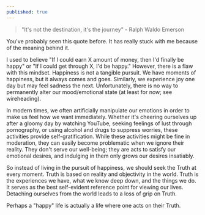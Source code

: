 ```yaml
---
published: true
---
```

> "It's not the destination, it's the journey" 
	- Ralph Waldo Emerson
	
You've probably seen this quote before. It has really stuck with me because of the meaning behind it. 

I used to believe "If I could earn X amount of money, then I'd finally be happy" or "If I could get through X, I'd be happy." However, there is a flaw with this mindset. Happiness is not a tangible pursuit. We have moments of happiness, but it always comes and goes. Similarly, we experience joy one day but may feel sadness the next. Unfortunately, there is no way to permanently alter our mood/emotional state (at least for now; see wireheading). 

In modern times, we often artificially manipulate our emotions in order to make us feel how we want immediately. Whether it's cheering ourselves up after a gloomy day by watching YouTube, seeking feelings of lust through pornography, or using alcohol and drugs to suppress worries, these activities provide self-gratification. While these activities might be fine in moderation, they can easily become problematic when we ignore their reality. They don't serve our well-being; they are acts to satisfy our emotional desires, and indulging in them only grows our desires insatiably.

So instead of living in the pursuit of happiness, we should seek the Truth at every moment. Truth is based on reality and objectivity in the world. Truth is the experiences we have, what we know deep down, and the things we do. It serves as the best self-evident reference point for viewing our lives. Detaching ourselves from the world leads to a loss of grip on Truth.

Perhaps a "happy" life is actually a life where one acts on their Truth.
